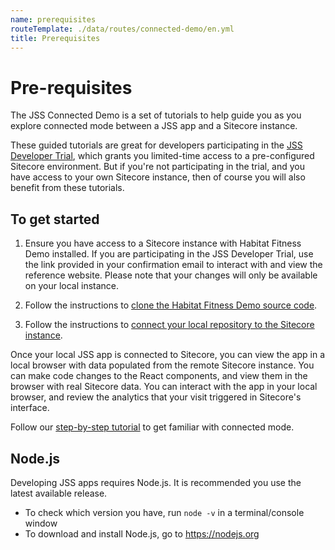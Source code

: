 ```yaml
---
name: prerequisites
routeTemplate: ./data/routes/connected-demo/en.yml
title: Prerequisites
---
```


# Pre-requisites
The JSS Connected Demo is a set of tutorials to help guide you as you explore connected mode between a JSS app and a Sitecore instance.

These guided tutorials are great for developers participating in the [JSS Developer Trial](https://www.sitecore.com/trial), which grants you limited-time access to a pre-configured Sitecore environment. But if you're not participating in the trial, and you have access to your own Sitecore instance, then of course you will also benefit from these tutorials.

## To get started
1. Ensure you have access to a Sitecore instance with Habitat Fitness Demo installed. If you are participating in the JSS Developer Trial, use the link provided in your confirmation email to interact with and view the reference website. Please note that your changes will only be available on your local instance.

2. Follow the instructions to [clone the Habitat Fitness Demo source code](/connected-demo/getting-started/repository).

3. Follow the instructions to [connect your local repository to the Sitecore instance](/connected-demo/getting-started/connecting).

Once your local JSS app is connected to Sitecore, you can view the app in a local browser with data populated from the remote Sitecore instance. You can make code changes to the React components, and view them in the browser with real Sitecore data. You can interact with the app in your local browser, and review the analytics that your visit triggered in Sitecore's interface.

Follow our [step-by-step tutorial](/connected-demo/explore-sitecore/launch-ee) to get familiar with connected mode.

## Node.js
Developing JSS apps requires Node.js. It is recommended you use the latest available release.

- To check which version you have, run  `node -v`  in a terminal/console window
- To download and install Node.js, go to https://nodejs.org 